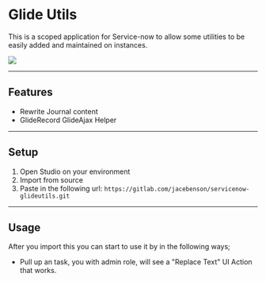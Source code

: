 # Glide Utils

This is a scoped application for Service-now to allow some utilities to be easily added and maintained on instances.

![](screenshot.gif)

---

## Features

- Rewrite Journal content
- GlideRecord GlideAjax Helper

---

## Setup

1. Open Studio on your environment
1. Import from source
1. Paste in the following url: `https://gitlab.com/jacebenson/servicenow-glideutils.git`

---

## Usage

After you import this you can start to use it by in the following ways;

- Pull up an task, you with admin role, will see a "Replace Text" UI Action that works.